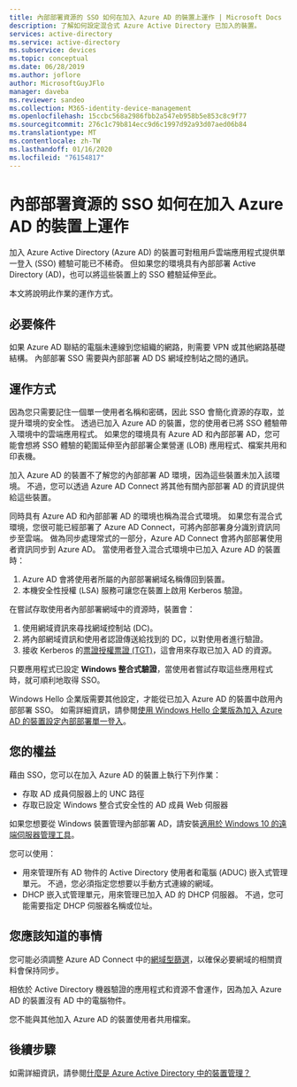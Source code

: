 ```yaml
---
title: 內部部署資源的 SSO 如何在加入 Azure AD 的裝置上運作 | Microsoft Docs
description: 了解如何設定混合式 Azure Active Directory 已加入的裝置。
services: active-directory
ms.service: active-directory
ms.subservice: devices
ms.topic: conceptual
ms.date: 06/28/2019
ms.author: joflore
author: MicrosoftGuyJFlo
manager: daveba
ms.reviewer: sandeo
ms.collection: M365-identity-device-management
ms.openlocfilehash: 15ccbc568a2986fbb2a547eb958b5e853c8c9f77
ms.sourcegitcommit: 276c1c79b814ecc9d6c1997d92a93d07aed06b84
ms.translationtype: MT
ms.contentlocale: zh-TW
ms.lasthandoff: 01/16/2020
ms.locfileid: "76154817"
---
```

# <a name="how-sso-to-on-premises-resources-works-on-azure-ad-joined-devices"></a>內部部署資源的 SSO 如何在加入 Azure AD 的裝置上運作

加入 Azure Active Directory (Azure AD) 的裝置可對租用戶雲端應用程式提供單一登入 (SSO) 體驗可能已不稀奇。 但如果您的環境具有內部部署 Active Directory (AD)，也可以將這些裝置上的 SSO 體驗延伸至此。

本文將說明此作業的運作方式。

## <a name="prerequisites"></a>必要條件

 如果 Azure AD 聯結的電腦未連線到您組織的網路，則需要 VPN 或其他網路基礎結構。 內部部署 SSO 需要與內部部署 AD DS 網域控制站之間的通訊。

## <a name="how-it-works"></a>運作方式 

因為您只需要記住一個單一使用者名稱和密碼，因此 SSO 會簡化資源的存取，並提升環境的安全性。 透過已加入 Azure AD 的裝置，您的使用者已將 SSO 體驗帶入環境中的雲端應用程式。 如果您的環境具有 Azure AD 和內部部署 AD，您可能會想將 SSO 體驗的範圍延伸至內部部署企業營運 (LOB) 應用程式、檔案共用和印表機。  

加入 Azure AD 的裝置不了解您的內部部署 AD 環境，因為這些裝置未加入該環境。 不過，您可以透過 Azure AD Connect 將其他有關內部部署 AD 的資訊提供給這些裝置。

同時具有 Azure AD 和內部部署 AD 的環境也稱為混合式環境。 如果您有混合式環境，您很可能已經部署了 Azure AD Connect，可將內部部署身分識別資訊同步至雲端。 做為同步處理常式的一部分，Azure AD Connect 會將內部部署使用者資訊同步到 Azure AD。 當使用者登入混合式環境中已加入 Azure AD 的裝置時：

1. Azure AD 會將使用者所屬的內部部署網域名稱傳回到裝置。 
1. 本機安全性授權 (LSA) 服務可讓您在裝置上啟用 Kerberos 驗證。

在嘗試存取使用者內部部署網域中的資源時，裝置會：

1. 使用網域資訊來尋找網域控制站 (DC)。 
1. 將內部網域資訊和使用者認證傳送給找到的 DC，以對使用者進行驗證。
1. 接收 Kerberos 的[票證授權票證 (TGT)](https://docs.microsoft.com/windows/desktop/secauthn/ticket-granting-tickets)，這會用來存取已加入 AD 的資源。

只要應用程式已設定 **Windows 整合式驗證**，當使用者嘗試存取這些應用程式時，就可順利地取得 SSO。  

Windows Hello 企業版需要其他設定，才能從已加入 Azure AD 的裝置中啟用內部部署 SSO。 如需詳細資訊，請參閱[使用 Windows Hello 企業版為加入 Azure AD 的裝置設定內部部署單一登入](https://docs.microsoft.com/windows/security/identity-protection/hello-for-business/hello-hybrid-aadj-sso-base)。 

## <a name="what-you-get"></a>您的權益

藉由 SSO，您可以在加入 Azure AD 的裝置上執行下列作業： 

- 存取 AD 成員伺服器上的 UNC 路徑
- 存取已設定 Windows 整合式安全性的 AD 成員 Web 伺服器 

如果您想要從 Windows 裝置管理內部部署 AD，請安裝[適用於 Windows 10 的遠端伺服器管理工具](https://www.microsoft.com/download/details.aspx?id=45520)。

您可以使用：

- 用來管理所有 AD 物件的 Active Directory 使用者和電腦 (ADUC) 嵌入式管理單元。 不過，您必須指定您想要以手動方式連線的網域。
- DHCP 嵌入式管理單元，用來管理已加入 AD 的 DHCP 伺服器。 不過，您可能需要指定 DHCP 伺服器名稱或位址。
 
## <a name="what-you-should-know"></a>您應該知道的事情

您可能必須調整 Azure AD Connect 中的[網域型篩選](../hybrid/how-to-connect-sync-configure-filtering.md#domain-based-filtering)，以確保必要網域的相關資料會保持同步。

相依於 Active Directory 機器驗證的應用程式和資源不會運作，因為加入 Azure AD 的裝置沒有 AD 中的電腦物件。 

您不能與其他加入 Azure AD 的裝置使用者共用檔案。

## <a name="next-steps"></a>後續步驟

如需詳細資訊，請參閱[什麼是 Azure Active Directory 中的裝置管理？](overview.md) 
